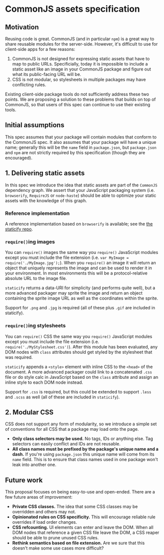 # CommonJS assets specification

## Motivation

Reusing code is great. CommonJS (and in particular `npm`) is a great way to share reusable modules for the server-side. However, it's difficult to use for client-side apps for a few reasons:

1. CommonJS is not designed for expressing static assets that have to map to public URLs. Specificially, today it is impossible to include a static asset like an image in your CommonJS package and figure out what its public-facing URL will be.
2. CSS is not modular, so stylesheets in multiple packages may have conflicting rules.

Existing client-side package tools do not sufficiently address these two points. We are proposing a solution to these problems that builds on top of CommonJS, so that users of this spec can continue to use their existing tools.

## Initial assumptions

This spec assumes that your package will contain modules that conform to the CommonJS spec. It also assumes that your package will have a unique name; generally this will be the `name` field in `package.json`, but `package.json` and `npm` are not strictly required by this specification (though they are encouraged).

## 1. Delivering static assets

In this spec we introduce the idea that static assets are part of the `CommonJS` dependency graph. We assert that your JavaScript packaging system (i.e. `browserify`, `RequireJS` or `node-haste`) should be able to optimize your static assets with the knowledge of this graph.

### Reference implementation

A reference implementation based on `browserify` is available; see the [the staticify repo](http://github.com/petehunt/staticify).

### `require()`ing images

You can `require()` images the same way you `require()` JavaScript modules except you must include the file extension (i.e. `var MyImage = require('./MyImage.jpg');`). When you `require()` an image it will return an object that uniquely represents the image and can be used to render it in your environment. In most environments this will be a protocol-relative absolute URL to the image file.

`staticify` returns a data-URI for simplicity (and performs quite well), but a more advanced packager may sprite the image and return an object containing the sprite image URL as well as the coordinates within the sprite.

Support for `.png` and `.jpg` is required (all of these plus `.gif` are included in staticify).

### `require()`ing stylesheets

You can `require()` CSS the same way you `require()` JavaScript modules except you must include the file extension (i.e. `require('./MyStylesheet.css')`). After this module has been evaluated, any DOM nodes with `class` attributes should get styled by the stylesheet that was required.

`staticify` appends a `<style>` element with inline CSS to the `<head>` of the document. A more advanced packager could link to a concatenated `.css` file or do style calc in JavaScript based on the `class` attribute and assign an inline style to each DOM node instead.

Support for `.css` is required, but this could be extended to support `.less` and `.scss` as well (all of these are included in `staticify`).

## 2. Modular CSS

CSS does not support any form of modularity, so we introduce a simple set of conventions for all CSS that a package may load onto the page.

- **Only class selectors may be used.** No tags, IDs or anything else. Tag selectors can easily conflict and IDs are not reusable.
- **All class names must be prefixed by the package's unique name and a dash.** If you're using `package.json` this unique name will come from its `name` field. This is to ensure that class names used in one package won't leak into another one.

## Future work

This proposal focuses on being easy-to-use and open-ended. There are a few future areas of improvement:

- **Private CSS classes.** The idea that some CSS classes may be overridden and others may not.
- **Opinionated rules on CSS specificity.** This will encourage reliable rule overrides if load order changes.
- **CSS refcounting.** UI elements can enter and leave the DOM. When all DOM nodes that reference a given CSS file leave the DOM, a CSS reaper should be able to prune unused CSS rules.
- **Rethink semantics based on file extension.** Are we sure that this doesn't make some use cases more difficult?